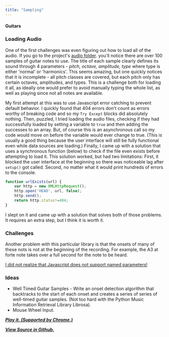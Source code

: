 ```yaml
---
title: "Sampling"
---
```

#### Guitars

### Loading Audio
One of the first challenges was even figuring out how to load all of the audio. If you go to the project's [audio folder](https://github.com/Huriphoonado/code-of-music/tree/master/projects/Sample/guitar). you'll notice there are over 100 samples of guitar notes to use. The title of each sample clearly defines its sound through 4 parameters - *pitch, octave, amplitude, type* where type is either 'normal' or 'harmonics'. This seems amazing, but one quickly notices that it is incomplete - all pitch classes are covered, but each pitch only has certain octaves, amplitudes, and types. This is a challenge both for loading it all, as ideally one would prefer to avoid manually typing the whole list, as well as playing since not all notes are available.

My first attempt at this was to use Javascript error catching to prevent default behavior. I quickly found that 404 errors don't count as errors worthy of breaking code and so my `Try Except` blocks did absolutely nothing. Then, puzzled, I tried loading the audio files, checking if they had successfully loaded by setting a variable to `true` and then adding the successes to an array. But, of course this is an asynchronous call so my code would move on before the variable would ever change to true. (This is usually a good thing because the user interface will still be fully functional even while data sources are loading.) Finally, I came up with a solution that uses a synchronous function (below) to check if the file even exists before attempting to load it. This solution worked, but had two limitations: First, it blocked the user interface at the beginning so there was noticeable lag after `setup()` got called. Second, no matter what it would print hundreds of errors to the console.

```javascript
function urlExists(url) {
    var http = new XMLHttpRequest();
    http.open('HEAD', url, false);
    http.send();
    return http.status!=404;
}
```

I slept on it and came up with a solution that solves both of those problems. It requires an extra step, but I think it is worth it.

### Challenges
Another problem with this particular library is that the onsets of many of these nots is not at the beginning of the recording. For example, the A3 at forte note takes over a full second for the note to be heard.

[I did not realize that Javascript does not support named parameters!](https://medium.com/dailyjs/named-and-optional-arguments-in-javascript-using-es6-destructuring-292a683d5b4e)

### Ideas
* Well Timed Guitar Samples - Write an onset detection algorithm that backtracks to the start of each onset and creates a series of series of well-timed guitar samples. (Not too hard with the Python Music Information Retrieval Library Librosa).
* Mouse Wheel Input.


[***Play it. (Supported by Chrome.)***](https://huriphoonado.github.io/code-of-music/projects/Sample)

[***View Source in Github.***](https://github.com/Huriphoonado/code-of-music/tree/master/projects/Sample)

